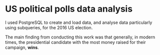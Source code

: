 # US political polls data analysis
I used PostgreSQL to create and load data, and analyse data particularly using subqueries, for the 2016 US election.

The main finding from conducting this work was that generally, in modern times, the presidential candidate with the most money raised for their campaign, **wins**.

